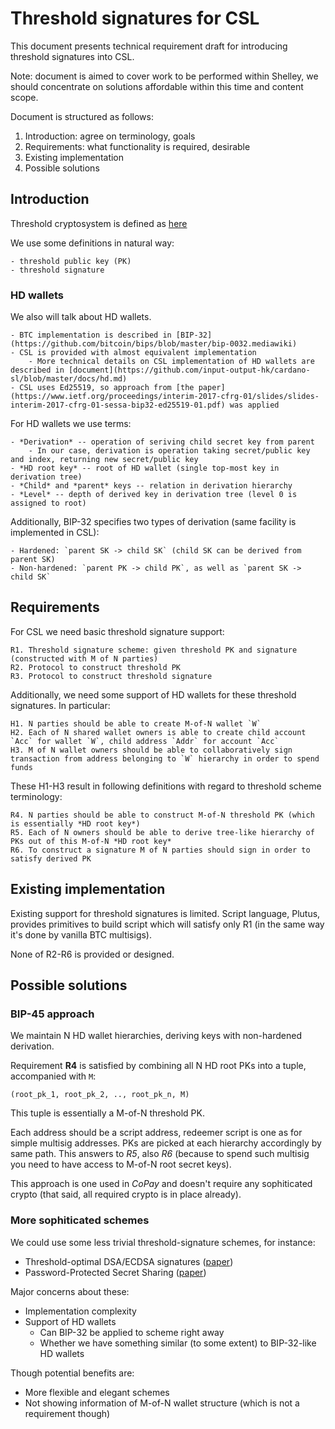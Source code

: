 # Threshold signatures for CSL

This document presents technical requirement draft for introducing threshold signatures into CSL.

Note: document is aimed to cover work to be performed within Shelley, we should concentrate on solutions affordable within this time and content scope.

Document is structured as follows:

1. Introduction: agree on terminology, goals
2. Requirements: what functionality is required, desirable
3. Existing implementation
4. Possible solutions

## Introduction

Threshold cryptosystem is defined as [here](https://en.wikipedia.org/wiki/Threshold_cryptosystem)

We use some definitions in natural way:

	- threshold public key (PK)
	- threshold signature

### HD wallets

We also will talk about HD wallets.

	- BTC implementation is described in [BIP-32](https://github.com/bitcoin/bips/blob/master/bip-0032.mediawiki)
	- CSL is provided with almost equivalent implementation
		- More technical details on CSL implementation of HD wallets are described in [document](https://github.com/input-output-hk/cardano-sl/blob/master/docs/hd.md)
	- CSL uses Ed25519, so approach from [the paper](https://www.ietf.org/proceedings/interim-2017-cfrg-01/slides/slides-interim-2017-cfrg-01-sessa-bip32-ed25519-01.pdf) was applied

For HD wallets we use terms:
	
	- *Derivation* -- operation of seriving child secret key from parent
		- In our case, derivation is operation taking secret/public key and index, returning new secret/public key
	- *HD root key* -- root of HD wallet (single top-most key in derivation tree)
	- *Child* and *parent* keys -- relation in derivation hierarchy
	- *Level* -- depth of derived key in derivation tree (level 0 is assigned to root)

Additionally, BIP-32 specifies two types of derivation (same facility is implemented in CSL):

	- Hardened: `parent SK -> child SK` (child SK can be derived from parent SK)
	- Non-hardened: `parent PK -> child PK`, as well as `parent SK -> child SK`

## Requirements

For CSL we need basic threshold signature support:

	R1. Threshold signature scheme: given threshold PK and signature (constructed with M of N parties)
	R2. Protocol to construct threshold PK
	R3. Protocol to construct threshold signature

Additionally, we need some support of HD wallets for these threshold signatures. In particular:

	H1. N parties should be able to create M-of-N wallet `W` 
	H2. Each of N shared wallet owners is able to create child account `Acc` for wallet `W`, child address `Addr` for account `Acc`
	H3. M of N wallet owners should be able to collaboratively sign transaction from address belonging to `W` hierarchy in order to spend funds

These H1-H3 result in following definitions with regard to threshold scheme terminology:
	
	R4. N parties should be able to construct M-of-N threshold PK (which is essentially *HD root key*)
	R5. Each of N owners should be able to derive tree-like hierarchy of PKs out of this M-of-N *HD root key*
	R6. To construct a signature M of N parties should sign in order to satisfy derived PK

## Existing implementation

Existing support for threshold signatures is limited.
Script language, Plutus, provides primitives to build script which will satisfy only R1 (in the same way it's done by vanilla BTC multisigs).

None of R2-R6 is provided or designed.

## Possible solutions


### BIP-45 approach

We maintain N HD wallet hierarchies, deriving keys with non-hardened derivation.

Requirement **R4** is satisfied by combining all N HD root PKs into a tuple, accompanied with `M`:

```
(root_pk_1, root_pk_2, .., root_pk_n, M)
```

This tuple is essentially a M-of-N threshold PK.

Each address should be a script address, redeemer script is one as for simple multisig addresses. PKs are picked at each hierarchy accordingly by same path. This answers to *R5*, also *R6* (because to spend such multisig you need to have access to M-of-N root secret keys).

This approach is one used in *CoPay* and doesn't require any sophiticated crypto (that said, all required crypto is in place already).


### More sophiticated schemes

We could use some less trivial threshold-signature schemes, for instance:

* Threshold-optimal DSA/ECDSA signatures ([paper](https://eprint.iacr.org/2016/013))
* Password-Protected Secret Sharing ([paper](https://eprint.iacr.org/2016/144))

Major concerns about these:

* Implementation complexity
* Support of HD wallets
	- Can BIP-32 be applied to scheme right away
	- Whether we have something similar (to some extent) to BIP-32-like HD wallets

Though potential benefits are:

* More flexible and elegant schemes
* Not showing information of M-of-N wallet structure (which is not a requirement though)